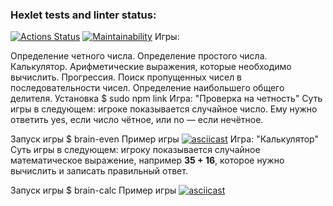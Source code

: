 ### Hexlet tests and linter status:
[![Actions Status](https://github.com/DIE4GUE/frontend-project-44/workflows/hexlet-check/badge.svg)](https://github.com/DIE4GUE/frontend-project-44/actions)
[![Maintainability](https://api.codeclimate.com/v1/badges/9a3d5a432e172047a756/maintainability)](https://codeclimate.com/github/DIE4GUE/frontend-project-44/maintainability)
Игры:

Определение четного числа.
Определение простого числа.
Калькулятор. Арифметические выражения, которые необходимо вычислить.
Прогрессия. Поиск пропущенных чисел в последовательности чисел.
Определение наибольшего общего делителя.
Установка
$ sudo npm link 
Игра: "Проверка на четность"
Суть игры в следующем: игрокe показывается случайное число. Ему нужно ответить yes, если число чётное, или no — если нечётное.

Запуск игры
$ brain-even
Пример игры
[![asciicast](https://asciinema.org/a/M8r4GcolqgKOammtguhMOugTQ.svg)](https://asciinema.org/a/M8r4GcolqgKOammtguhMOugTQ)
Игра: "Калькулятор"
Суть игры в следующем: игроку показывается случайное математическое выражение, например <strong>35 + 16</strong>, которое нужно вычислить и записать правильный ответ.

Запуск игры
$ brain-calc
Пример игры
[![asciicast](https://asciinema.org/a/s8NdQLvGkYOIWURTi1axxzTbv.svg)](https://asciinema.org/a/s8NdQLvGkYOIWURTi1axxzTbv)
